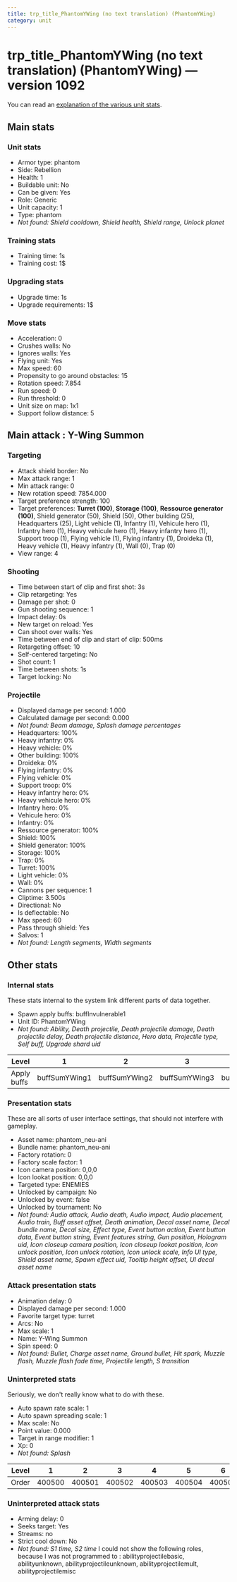 ```yaml
---
title: trp_title_PhantomYWing (no text translation) (PhantomYWing)
category: unit
---
```


# trp_title_PhantomYWing (no text translation) (PhantomYWing) — version 1092

You can read an [explanation  of the various unit stats](unitexplained.md).

## Main stats

### Unit stats

  * Armor type: phantom
  * Side: Rebellion
  * Health: 1
  * Buildable unit: No
  * Can be given: Yes
  * Role: Generic
  * Unit capacity: 1
  * Type: phantom
  * _Not found: Shield cooldown, Shield health, Shield range, Unlock planet_
### Training stats

  * Training time: 1s
  * Training cost: 1$
### Upgrading stats

  * Upgrade time: 1s
  * Upgrade requirements: 1$
### Move stats

  * Acceleration: 0
  * Crushes walls: No
  * Ignores walls: Yes
  * Flying unit: Yes
  * Max speed: 60
  * Propensity to go around obstacles: 15
  * Rotation speed: 7.854
  * Run speed: 0
  * Run threshold: 0
  * Unit size on map: 1x1
  * Support follow distance: 5
## Main attack : Y-Wing Summon

### Targeting

  * Attack shield border: No
  * Max attack range: 1
  * Min attack range: 0
  * New rotation speed: 7854.000
  * Target preference strength: 100
  * Target preferences: **Turret (100)**, **Storage (100)**, **Ressource generator (100)**, Shield generator (50), Shield (50), Other building (25), Headquarters (25), Light vehicle (1), Infantry (1), Vehicule hero (1), Infantry hero (1), Heavy vehicule hero (1), Heavy infantry hero (1), Support troop (1), Flying vehicle (1), Flying infantry (1), Droideka (1), Heavy vehicle (1), Heavy infantry (1), Wall (0), Trap (0)
  * View range: 4
### Shooting

  * Time between start of clip and first shot: 3s
  * Clip retargeting: Yes
  * Damage per shot: 0
  * Gun shooting sequence: 1
  * Impact delay: 0s
  * New target on reload: Yes
  * Can shoot over walls: Yes
  * Time between end of clip and start of clip: 500ms
  * Retargeting offset: 10
  * Self-centered targeting: No
  * Shot count: 1
  * Time between shots: 1s
  * Target locking: No
### Projectile

  * Displayed damage per second: 1.000
  * Calculated damage per second: 0.000
  * _Not found: Beam damage, Splash damage percentages_
  * Headquarters: 100%
  * Heavy infantry: 0%
  * Heavy vehicle: 0%
  * Other building: 100%
  * Droideka: 0%
  * Flying infantry: 0%
  * Flying vehicle: 0%
  * Support troop: 0%
  * Heavy infantry hero: 0%
  * Heavy vehicule hero: 0%
  * Infantry hero: 0%
  * Vehicule hero: 0%
  * Infantry: 0%
  * Ressource generator: 100%
  * Shield: 100%
  * Shield generator: 100%
  * Storage: 100%
  * Trap: 0%
  * Turret: 100%
  * Light vehicle: 0%
  * Wall: 0%
  * Cannons per sequence: 1
  * Cliptime: 3.500s
  * Directional: No
  * Is deflectable: No
  * Max speed: 60
  * Pass through shield: Yes
  * Salvos: 1
  * _Not found: Length segments, Width segments_
## Other stats

### Internal stats

These stats internal to the system link different parts of data together.

  * Spawn apply buffs: buffInvulnerable1
  * Unit ID: PhantomYWing
  * _Not found: Ability, Death projectile, Death projectile damage, Death projectile delay, Death projectile distance, Hero data, Projectile type, Self buff, Upgrade shard uid_

|Level      |1            |2            |3            |4            |5            |6            |7            |8            |9            |10            |
|-----------|-------------|-------------|-------------|-------------|-------------|-------------|-------------|-------------|-------------|--------------|
|Apply buffs|buffSumYWing1|buffSumYWing2|buffSumYWing3|buffSumYWing4|buffSumYWing5|buffSumYWing6|buffSumYWing7|buffSumYWing8|buffSumYWing9|buffSumYWing10|

### Presentation stats

These are all sorts of user interface settings, that should not interfere with gameplay.

  * Asset name: phantom_neu-ani
  * Bundle name: phantom_neu-ani
  * Factory rotation: 0
  * Factory scale factor: 1
  * Icon camera position: 0,0,0
  * Icon lookat position: 0,0,0
  * Targeted type: ENEMIES
  * Unlocked by campaign: No
  * Unlocked by event: false
  * Unlocked by tournament: No
  * _Not found: Audio attack, Audio death, Audio impact, Audio placement, Audio train, Buff asset offset, Death animation, Decal asset name, Decal bundle name, Decal size, Effect type, Event button action, Event button data, Event button string, Event features string, Gun position, Hologram uid, Icon closeup camera position, Icon closeup lookat position, Icon unlock position, Icon unlock rotation, Icon unlock scale, Info UI type, Shield asset name, Spawn effect uid, Tooltip height offset, UI decal asset name_
### Attack presentation stats

  * Animation delay: 0
  * Displayed damage per second: 1.000
  * Favorite target type: turret
  * Arcs: No
  * Max scale: 1
  * Name: Y-Wing Summon
  * Spin speed: 0
  * _Not found: Bullet, Charge asset name, Ground bullet, Hit spark, Muzzle flash, Muzzle flash fade time, Projectile length, S transition_
### Uninterpreted stats

Seriously, we don't really know what to do with these.

  * Auto spawn rate scale: 1
  * Auto spawn spreading scale: 1
  * Max scale: No
  * Point value: 0.000
  * Target in range modifier: 1
  * Xp: 0
  * _Not found: Splash_

|Level|1     |2     |3     |4     |5     |6     |7     |8     |9     |10    |
|-----|------|------|------|------|------|------|------|------|------|------|
|Order|400500|400501|400502|400503|400504|400505|400506|400507|400508|400509|

### Uninterpreted attack stats

  * Arming delay: 0
  * Seeks target: Yes
  * Streams: no
  * Strict cool down: No
  * _Not found: S1 time, S2 time_
I could not show the following roles, because I was not programmed to : abilityprojectilebasic, abilityunknown, abilityprojectileunknown, abilityprojectilemult, abilityprojectilemisc